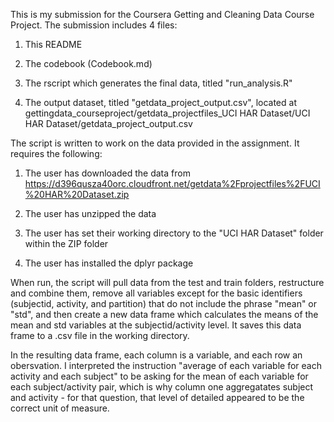 This is my submission for the Coursera Getting and Cleaning Data Course Project.  The submission includes 4 files:

1. This README

2. The codebook (Codebook.md)

3. The rscript which generates the final data, titled "run_analysis.R"

4. The output dataset, titled "getdata_project_output.csv", located at  gettingdata_courseproject/getdata_projectfiles_UCI HAR Dataset/UCI HAR Dataset/getdata_project_output.csv 

The script is written to work on the data provided in the assignment.  It requires the following:

1. The user has downloaded the data from https://d396qusza40orc.cloudfront.net/getdata%2Fprojectfiles%2FUCI%20HAR%20Dataset.zip

2. The user has unzipped the data

3. The user has set their working directory to the "UCI HAR Dataset" folder within the ZIP folder

4. The user has installed the dplyr package

When run, the script will pull data from the test and train folders, restructure and combine them, remove all variables except for the basic identifiers (subjectid, activity, and partition) that do not include the phrase "mean" or "std", and then create a new data frame which calculates the means of the mean and std variables at the subjectid/activity level.  It saves this data frame to a .csv file in the working directory.

In the resulting data frame, each column is a variable, and each row an obersvation.  I interpreted the instruction "average of each variable for each activity and each subject" to be asking for the mean of each variable for each subject/activity pair, which is why column one aggregatates subject and activity - for that question, that level of detailed appeared to be the correct unit of measure.
